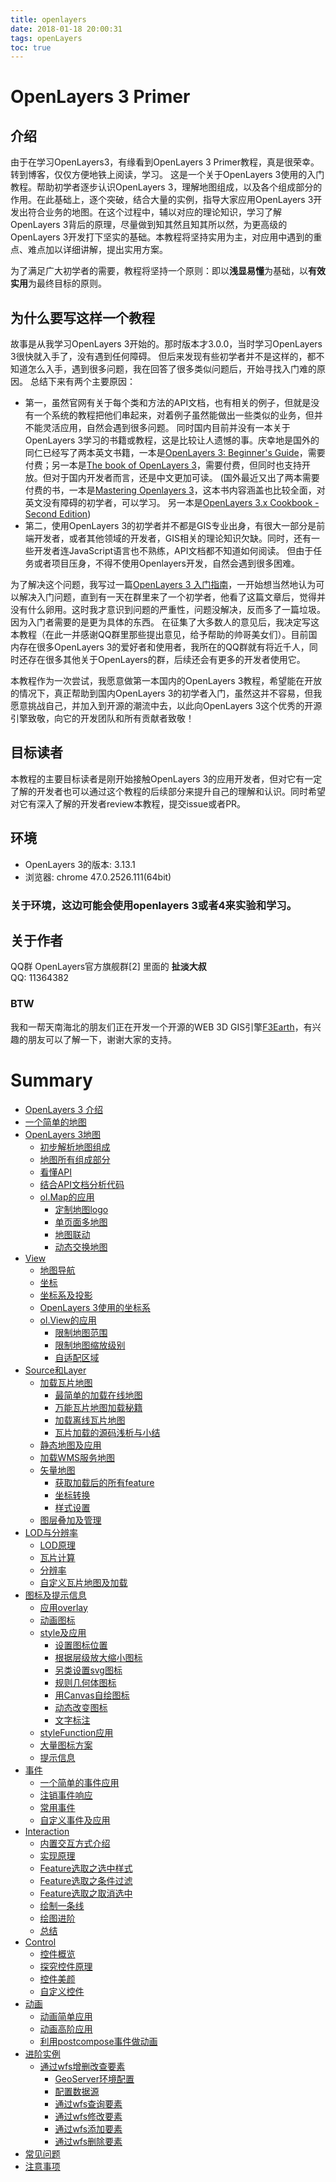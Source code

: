 ```yaml
---
title: openlayers
date: 2018-01-18 20:00:31
tags: openLayers
toc: true
---
```


# OpenLayers 3 Primer

## 介绍
由于在学习OpenLayers3，有缘看到OpenLayers 3 Primer教程，真是很荣幸。转到博客，仅仅方便地铁上阅读，学习。
这是一个关于OpenLayers 3使用的入门教程。帮助初学者逐步认识OpenLayers 3，理解地图组成，以及各个组成部分的作用。在此基础上，逐个突破，结合大量的实例，指导大家应用OpenLayers 3开发出符合业务的地图。在这个过程中，辅以对应的理论知识，学习了解OpenLayers 3背后的原理，尽量做到知其然且知其所以然，为更高级的OpenLayers 3开发打下坚实的基础。本教程将坚持实用为主，对应用中遇到的重点、难点加以详细讲解，提出实用方案。

为了满足广大初学者的需要，教程将坚持一个原则：即以**浅显易懂**为基础，以**有效实用**为最终目标的原则。

<!-- more -->

## 为什么要写这样一个教程
故事是从我学习OpenLayers 3开始的。那时版本才3.0.0，当时学习OpenLayers 3很快就入手了，没有遇到任何障碍。 但后来发现有些初学者并不是这样的，都不知道怎么入手，遇到很多问题，我在回答了很多类似问题后，开始寻找入门难的原因。 总结下来有两个主要原因：
* 第一，虽然官网有关于每个类和方法的API文档，也有相关的例子，但就是没有一个系统的教程把他们串起来，对着例子虽然能做出一些类似的业务，但并不能灵活应用，自然会遇到很多问题。 同时国内目前并没有一本关于OpenLayers 3学习的书籍或教程，这是比较让人遗憾的事。庆幸地是国外的同仁已经写了两本英文书籍，一本是[OpenLayers 3: Beginner's Guide](https://www.packtpub.com/web-development/openlayers-3-beginner%E2%80%99s-guide)，需要付费；另一本是[The book of OpenLayers 3](https://leanpub.com/thebookofopenlayers3)，需要付费，但同时也支持开放。但对于国内开发者而言，还是中文更加可读。 (国外最近又出了两本需要付费的书，一本是[Mastering Openlayers 3](https://www.packtpub.com/web-development/mastering-openlayers-3)，这本书内容涵盖也比较全面，对英文没有障碍的初学者，可以学习。 另一本是[OpenLayers 3.x Cookbook - Second Edition](https://www.packtpub.com/web-development/openlayers-3x-cookbook-second-edition))
* 第二，使用OpenLayers 3的初学者并不都是GIS专业出身，有很大一部分是前端开发者，或者其他领域的开发者，GIS相关的理论知识欠缺。同时，还有一些开发者连JavaScript语言也不熟练，API文档都不知道如何阅读。 但由于任务或者项目压身，不得不使用Openlayers开发，自然会遇到很多困难。

为了解决这个问题，我写过一篇[OpenLayers 3 入门指南](http://www.jianshu.com/p/6785e755fa0d)，一开始想当然地认为可以解决入门问题，直到有一天在群里来了一个初学者，他看了这篇文章后，觉得并没有什么卵用。这时我才意识到问题的严重性，问题没解决，反而多了一篇垃圾。因为入门者需要的是更为具体的东西。 在征集了大多数人的意见后，我决定写这本教程（在此一并感谢QQ群里那些提出意见，给予帮助的帅哥美女们）。目前国内存在很多OpenLayers 3的爱好者和使用者，我所在的QQ群就有将近千人，同时还存在很多其他关于OpenLayers的群，后续还会有更多的开发者使用它。

本教程作为一次尝试，我愿意做第一本国内的OpenLayers 3教程，希望能在开放的情况下，真正帮助到国内OpenLayers 3的初学者入门，虽然这并不容易，但我愿意挑战自己，并加入到开源的潮流中去，以此向OpenLayers 3这个优秀的开源引擎致敬，向它的开发团队和所有贡献者致敬！

## 目标读者
本教程的主要目标读者是刚开始接触OpenLayers 3的应用开发者，但对它有一定了解的开发者也可以通过这个教程的后续部分来提升自己的理解和认识。同时希望对它有深入了解的开发者review本教程，提交issue或者PR。

## 环境
* OpenLayers 3的版本: 3.13.1
* 浏览器: chrome 47.0.2526.111(64bit)

### 关于环境，这边可能会使用openlayers 3或者4来实验和学习。

## 关于作者
QQ群 OpenLayers官方旗舰群[2] 里面的 **扯淡大叔**     
QQ: 11364382

### BTW
我和一帮天南海北的朋友们正在开发一个开源的WEB 3D GIS引擎[F3Earth](http://www.f3earth.com)，有兴趣的朋友可以了解一下，谢谢大家的支持。



# Summary
* [OpenLayers 3 介绍](./ch01/index.html)
* [一个简单的地图](./ch02/index.html)
* [OpenLayers 3地图](./ch03/index.html)
	* [初步解析地图组成](./ch03/index.html)
	* [地图所有组成部分](./ch03/index.html)
	* [看懂API](./ch03/index.html)
	* [结合API文档分析代码](./ch03/index.html)
	* [ol.Map的应用](./ch03/index.html)
		* [定制地图logo](./ch03/index.html)
		* [单页面多地图](./ch03/index.html)
		* [地图联动](./ch03/index.html)
		* [动态交换地图](./ch03/index.html)
* [View](./ch04/index.html)
	* [地图导航](./ch04/index.html)
	* [坐标](./ch04/index.html)
	* [坐标系及投影](./ch04/index.html)
	* [OpenLayers 3使用的坐标系](./ch04/index.html)
	* [ol.View的应用](./ch04/index.html)
		* [限制地图范围](./ch04/index.html)
		* [限制地图缩放级别](./ch04/index.html)
		* [自适配区域](./ch04/index.html)
* [Source和Layer](./ch05/index.html)
	* [加载瓦片地图](./ch05/index.html)
		* [最简单的加载在线地图](./ch05/index.html)
		* [万能瓦片地图加载秘籍](./ch05/index.html)
		* [加载离线瓦片地图](./ch05/index.html)
        * [瓦片加载的源码浅析与小结](./ch05/index.html)
	* [静态地图及应用](./ch05/index.html)
	* [加载WMS服务地图](./ch05/index.html)
	* [矢量地图](./ch05/index.html)
		* [获取加载后的所有feature](./ch05/index.html)
		* [坐标转换](./ch05/index.html)
		* [样式设置](./ch05/index.html)
	* [图层叠加及管理](./ch05/index.html)
* [LOD与分辨率](./ch06/index.html)
	* [LOD原理](./ch06/index.html)
	* [瓦片计算](./ch06/index.html)
	* [分辨率](./ch06/index.html)
	* [自定义瓦片地图及加载](./ch06/index.html)
* [图标及提示信息](./ch07/index.html)
	* [应用overlay](./ch07/index.html)
	* [动画图标](./ch07/index.html)
	* [style及应用](./ch07/index.html)
		* [设置图标位置](./ch07/index.html)
		* [根据层级放大缩小图标](./ch07/index.html)
		* [另类设置svg图标](./ch07/index.html)
		* [规则几何体图标](./ch07/index.html)
		* [用Canvas自绘图标](./ch07/index.html)
		* [动态改变图标](./ch07/index.html)
		* [文字标注](./ch07/index.html)
	* [styleFunction应用](./ch07/index.html)
	* [大量图标方案](./ch07/index.html)
	* [提示信息](./ch07/index.html)
* [事件](./ch08/index.html)
	* [一个简单的事件应用](./ch08/index.html)
	* [注销事件响应](./ch08/index.html)
	* [常用事件](./ch08/index.html)
	* [自定义事件及应用](./ch08/index.html)
* [Interaction](./ch09/index.html)
	* [内置交互方式介绍](./ch09/index.html)
	* [实现原理](./ch09/index.html)
	* [Feature选取之选中样式](./ch09/index.html)
	* [Feature选取之条件过滤](./ch09/index.html)
	* [Feature选取之取消选中](./ch09/index.html)
	* [绘制一条线](./ch09/index.html)
	* [绘图进阶](./ch09/index.html)
	* [总结](./ch09/09-08.md)
* [Control](./ch10/index.html)
	* [控件概览](./ch10/10-01.md)
	* [探究控件原理](./ch10/10-02.md)
	* [控件美颜](./ch10/10-03.md)
	* [自定义控件](./ch10/10-04.md)
* [动画](./ch11/index.html)
	* [动画简单应用](./ch11/11-01.md)
	* [动画高阶应用](./ch11/11-02.md)
	* [利用postcompose事件做动画](./ch11/11-03.md)
* [进阶实例](./ch12/index.html)
    * [通过wfs增删改查要素](./ch12/index.html)
      * [GeoServer环境配置](./ch12/index.html)
      * [配置数据源](./ch12/index.html)
      * [通过wfs查询要素](./ch12/index.html)
      * [通过wfs修改要素](./ch12/index.html)
      * [通过wfs添加要素](./ch12/index.html)
      * [通过wfs删除要素](./ch12/index.html)
* [常见问题](./ch13/index.html)
* [注意事项](./ch14/index.html)